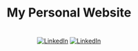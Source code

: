 <h1 align="center">My Personal Website</h1>
  <h3></h3>

</div>

<br/>

<div align="center">
  <a href="https://www.linkedin.com/in/tanubrataandrew/"><img alt="LinkedIn" src="https://img.shields.io/badge/Linkedin-%230077B5.svg?logo=linkedin&logoColor=white"></a>
    <a href="#"><img alt="LinkedIn" src="https://img.shields.io/badge/Click%20here%20to%20Website-8A2BE2"></a>


<br/>

